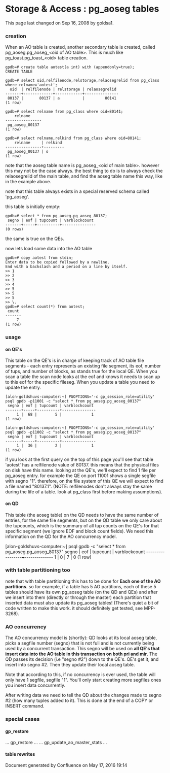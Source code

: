 <span id="title-text"> Storage & Access : pg\_aoseg tables </span>
==================================================================

This page last changed on Sep 16, 2008 by goldsa1.

### creation

When an AO table is created, another secondary table is created, called pg\_aoseg.pg\_aoseg\_&lt;oid of AO table&gt;. This is much like pg\_toast.pg\_toast\_&lt;oid&gt; table creation.

    gpdb=# create table aotest(a int) with (appendonly=true);
    CREATE TABLE

    gpdb=# select oid,relfilenode,relstorage,relaosegrelid from pg_class where relname='aotest';
      oid  | relfilenode | relstorage | relaosegrelid 
    -------+-------------+------------+---------------
     80137 |       80137 | a          |         80141
    (1 row)

    gpdb=# select relname from pg_class where oid=80141;
        relname     
    ----------------
     pg_aoseg_80137
    (1 row)

    gpdb=# select relname,relkind from pg_class where oid=80141;
        relname     | relkind 
    ----------------+---------
     pg_aoseg_80137 | o
    (1 row)

note that the aoseg table name is pg\_aoseg\_&lt;oid of main table&gt;. however this may not be the case always. the best thing to do is to always check the relaosegrelid of the main table, and find the aoseg table name this way, like in the example above.

note that this table always exists in a special reserved schema called 'pg\_aoseg'.

this table is initially empty:

    gpdb=# select * from pg_aoseg.pg_aoseg_80137;
     segno | eof | tupcount | varblockcount 
    -------+-----+----------+---------------
    (0 rows)

the same is true on the QEs.

now lets load some data into the AO table

    gpdb=# copy aotest from stdin;
    Enter data to be copied followed by a newline.
    End with a backslash and a period on a line by itself.
    >> 1
    >> 2
    >> 3
    >> 4
    >> 5
    >> 5
    >> 5
    >> \.
    gpdb=# select count(*) from aotest;
     count 
    -------
         7
    (1 row)

### usage

#### on QE's

This table on the QE's is in charge of keeping track of AO table file segments - each entry represents an existing file segment, its eof, number of tups, and number of blocks, as stands true for the local QE. When you scan a table the scan node looks at the eof and knows it needs to scan up to this eof for the specific fileseg. When you update a table you need to update the entry.

    [alon-goldshuvs-computer:~] PGOPTIONS='-c gp_session_role=utility' psql gpdb -p11001 -c "select * from pg_aoseg.pg_aoseg_80137"
     segno | eof | tupcount | varblockcount 
    -------+-----+----------+---------------
         1 |  68 |        5 |             1
    (1 row)

    [alon-goldshuvs-computer:~] PGOPTIONS='-c gp_session_role=utility' psql gpdb -p11002 -c "select * from pg_aoseg.pg_aoseg_80137"
     segno | eof | tupcount | varblockcount 
    -------+-----+----------+---------------
         1 |  36 |        2 |             1
    (1 row)

if you look at the first query on the top of this page you'll see that table 'aotest' has a relfilenode value of 80137. this means that the physical files on disk have this name. looking at the QE's, we'll expect to find 1 file per pg\_aoseg entry. for example the QE on port 11001 shows a single segfile with segno "1". therefore, on the file system of this QE we will expect to find a file named "80137.1". (NOTE: relfilenodes don't always stay the same during the life of a table. look at pg\_class first before making assumptions).

#### on QD

This table (the aoseg table) on the QD needs to have the same number of entries, for the same file segments, but on the QD table we only care about the tupcounts, which is the summary of all tup counts on the QE's for that specific segment (we ignore EOF and block count fields). We need this information on the QD for the AO concurrency model.

<span class="error">\[alon-goldshuvs-computer:~\]</span> psql gpdb -c "select \* from pg\_aoseg.pg\_aoseg\_80137"
segno | eof | tupcount | varblockcount
------<span style="text-decoration: line-through; "><span style="text-decoration: underline; "></span>---<span style="text-decoration: line-through; "></span></span>--------<span style="text-decoration: line-through; ">+</span>--------------
1 | 0 | 7 | 0
(1 row)

### with table partitioning too

note that with table partitioning this has to be done for **Each one of the AO partitions**. so for example, if a table has 5 AO partitions, each of these 5 tables should have its own pg\_aoseg table (on the QD and QEs) and after we insert into them (directly or through the master) each partition that inserted data must also update its pg\_aoseg tables! (There's quiet a bit of code written to make this work. it should definitely get tested, see MPP-3268).

### AO concurrency

The AO concurrency model is (shortly): QD looks at its local aoseg table, picks a segfile number (segno) that is not full and is not currently being used by a concurrent transaction. This segno will be used on **all QE's that insert data into the AO table in this transaction on both pri and mir**. The QD passes its decision (i.e "segno \#2") down to the QE's. QE's get it, and insert into segno \#2. Then they update their local aoseg table.

Note that according to this, if no concurrency is ever used, the table will only have 1 segfile, segfile "1". You'll only start creating more segfiles ones you insert data concurrently.

After writing data we need to tell the QD about the changes made to segno \#2 (how many tuples added to it). This is done at the end of a COPY or INSERT command.

### special cases

#### gp\_restore

... gp\_restore ...
... gp\_update\_ao\_master\_stats ...

#### table rewrites

Document generated by Confluence on May 17, 2016 19:14


